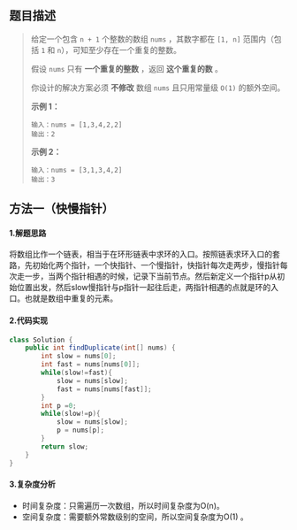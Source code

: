 ## 题目描述 
>  给定一个包含 `n + 1` 个整数的数组 `nums` ，其数字都在 `[1, n]` 范围内（包括 `1` 和 `n`），可知至少存在一个重复的整数。
>
>  假设 `nums` 只有 **一个重复的整数** ，返回 **这个重复的数** 。
>
>  你设计的解决方案必须 **不修改** 数组 `nums` 且只用常量级 `O(1)` 的额外空间。
>
>   
>
>  **示例 1：**
>
>  ```
>  输入：nums = [1,3,4,2,2]
>  输出：2
>  ```
>
>  **示例 2：**
>
>  ```
>  输入：nums = [3,1,3,4,2]
>  输出：3
>  ```


## 方法一（快慢指针）
#### 1.解题思路
将数组比作一个链表，相当于在环形链表中求环的入口。按照链表求环入口的套路，先初始化两个指针，一个快指针、一个慢指针，快指针每次走两步，慢指针每次走一步，当两个指针相遇的时候，记录下当前节点。然后新定义一个指针p从初始位置出发，然后slow慢指针与p指针一起往后走，两指针相遇的点就是环的入口。也就是数组中重复的元素。

#### 2.代码实现
```java
class Solution {
    public int findDuplicate(int[] nums) {
        int slow = nums[0];
        int fast = nums[nums[0]];
        while(slow!=fast){
            slow = nums[slow];
            fast = nums[nums[fast]];
        }
        int p =0;
        while(slow!=p){
            slow = nums[slow];
            p = nums[p];
        }
        return slow;
    }
}
```
#### 3.复杂度分析

- 时间复杂度：只需遍历一次数组，所以时间复杂度为O(n)。
- 空间复杂度：需要额外常数级别的空间，所以空间复杂度为O(1) 。

